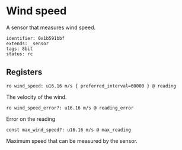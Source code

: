 # Wind speed

A sensor that measures wind speed.

    identifier: 0x1b591bbf
    extends: _sensor
    tags: 8bit
    status: rc

## Registers

    ro wind_speed: u16.16 m/s { preferred_interval=60000 } @ reading

The velocity of the wind.

    ro wind_speed_error?: u16.16 m/s @ reading_error

Error on the reading

    const max_wind_speed?: u16.16 m/s @ max_reading

Maximum speed that can be measured by the sensor.
